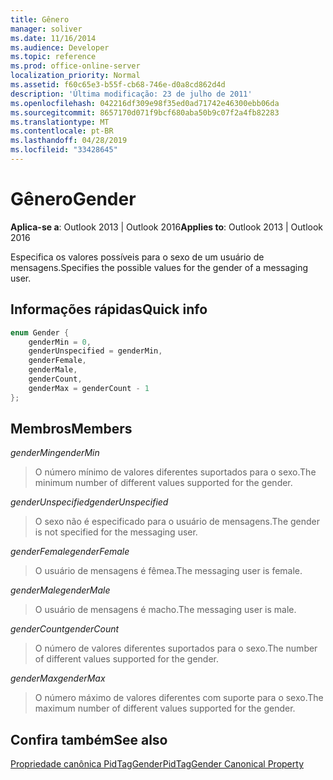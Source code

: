```yaml
---
title: Gênero
manager: soliver
ms.date: 11/16/2014
ms.audience: Developer
ms.topic: reference
ms.prod: office-online-server
localization_priority: Normal
ms.assetid: f60c65e3-b55f-cb68-746e-d0a8cd862d4d
description: 'Última modificação: 23 de julho de 2011'
ms.openlocfilehash: 042216df309e98f35ed0ad71742e46300ebb06da
ms.sourcegitcommit: 8657170d071f9bcf680aba50b9c07f2a4fb82283
ms.translationtype: MT
ms.contentlocale: pt-BR
ms.lasthandoff: 04/28/2019
ms.locfileid: "33428645"
---
```

# <a name="gender"></a><span data-ttu-id="123b2-103">Gênero</span><span class="sxs-lookup"><span data-stu-id="123b2-103">Gender</span></span>

  
  
<span data-ttu-id="123b2-104">**Aplica-se a**: Outlook 2013 | Outlook 2016</span><span class="sxs-lookup"><span data-stu-id="123b2-104">**Applies to**: Outlook 2013 | Outlook 2016</span></span> 
  
<span data-ttu-id="123b2-105">Especifica os valores possíveis para o sexo de um usuário de mensagens.</span><span class="sxs-lookup"><span data-stu-id="123b2-105">Specifies the possible values for the gender of a messaging user.</span></span>
  
## <a name="quick-info"></a><span data-ttu-id="123b2-106">Informações rápidas</span><span class="sxs-lookup"><span data-stu-id="123b2-106">Quick info</span></span>

```cpp
enum Gender { 
    genderMin = 0, 
    genderUnspecified = genderMin, 
    genderFemale, 
    genderMale, 
    genderCount, 
    genderMax = genderCount - 1 
}; 

```

## <a name="members"></a><span data-ttu-id="123b2-107">Membros</span><span class="sxs-lookup"><span data-stu-id="123b2-107">Members</span></span>

 <span data-ttu-id="123b2-108">_genderMin_</span><span class="sxs-lookup"><span data-stu-id="123b2-108">_genderMin_</span></span>
  
> <span data-ttu-id="123b2-109">O número mínimo de valores diferentes suportados para o sexo.</span><span class="sxs-lookup"><span data-stu-id="123b2-109">The minimum number of different values supported for the gender.</span></span>
    
 <span data-ttu-id="123b2-110">_genderUnspecified_</span><span class="sxs-lookup"><span data-stu-id="123b2-110">_genderUnspecified_</span></span>
  
> <span data-ttu-id="123b2-111">O sexo não é especificado para o usuário de mensagens.</span><span class="sxs-lookup"><span data-stu-id="123b2-111">The gender is not specified for the messaging user.</span></span>
    
 <span data-ttu-id="123b2-112">_genderFemale_</span><span class="sxs-lookup"><span data-stu-id="123b2-112">_genderFemale_</span></span>
  
> <span data-ttu-id="123b2-113">O usuário de mensagens é fêmea.</span><span class="sxs-lookup"><span data-stu-id="123b2-113">The messaging user is female.</span></span>
    
 <span data-ttu-id="123b2-114">_genderMale_</span><span class="sxs-lookup"><span data-stu-id="123b2-114">_genderMale_</span></span>
  
> <span data-ttu-id="123b2-115">O usuário de mensagens é macho.</span><span class="sxs-lookup"><span data-stu-id="123b2-115">The messaging user is male.</span></span>
    
 <span data-ttu-id="123b2-116">_genderCount_</span><span class="sxs-lookup"><span data-stu-id="123b2-116">_genderCount_</span></span>
  
> <span data-ttu-id="123b2-117">O número de valores diferentes suportados para o sexo.</span><span class="sxs-lookup"><span data-stu-id="123b2-117">The number of different values supported for the gender.</span></span>
    
 <span data-ttu-id="123b2-118">_genderMax_</span><span class="sxs-lookup"><span data-stu-id="123b2-118">_genderMax_</span></span>
  
> <span data-ttu-id="123b2-119">O número máximo de valores diferentes com suporte para o sexo.</span><span class="sxs-lookup"><span data-stu-id="123b2-119">The maximum number of different values supported for the gender.</span></span>
    
## <a name="see-also"></a><span data-ttu-id="123b2-120">Confira também</span><span class="sxs-lookup"><span data-stu-id="123b2-120">See also</span></span>



[<span data-ttu-id="123b2-121">Propriedade canônica PidTagGender</span><span class="sxs-lookup"><span data-stu-id="123b2-121">PidTagGender Canonical Property</span></span>](pidtaggender-canonical-property.md)

